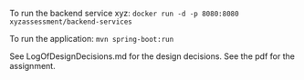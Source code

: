 
To run the backend service xyz: `docker run -d -p 8080:8080 xyzassessment/backend-services`

To run the application: `mvn spring-boot:run`

See LogOfDesignDecisions.md for the design decisions.
See the pdf for the assignment.
